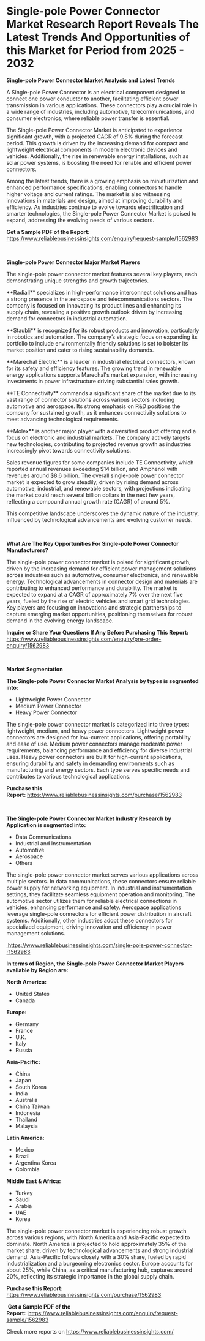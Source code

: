 <p><h1>Single-pole Power Connector Market Research Report Reveals The Latest Trends And Opportunities of this Market for Period from 2025 - 2032</h1></p><p><strong>Single-pole Power Connector Market Analysis and Latest Trends</strong></p>
<p><p>A Single-pole Power Connector is an electrical component designed to connect one power conductor to another, facilitating efficient power transmission in various applications. These connectors play a crucial role in a wide range of industries, including automotive, telecommunications, and consumer electronics, where reliable power transfer is essential.</p><p>The Single-pole Power Connector Market is anticipated to experience significant growth, with a projected CAGR of 9.8% during the forecast period. This growth is driven by the increasing demand for compact and lightweight electrical components in modern electronic devices and vehicles. Additionally, the rise in renewable energy installations, such as solar power systems, is boosting the need for reliable and efficient power connectors.</p><p>Among the latest trends, there is a growing emphasis on miniaturization and enhanced performance specifications, enabling connectors to handle higher voltage and current ratings. The market is also witnessing innovations in materials and design, aimed at improving durability and efficiency. As industries continue to evolve towards electrification and smarter technologies, the Single-pole Power Connector Market is poised to expand, addressing the evolving needs of various sectors.</p></p>
<p><strong>Get a Sample PDF of the Report:&nbsp;</strong> <a href="https://www.reliablebusinessinsights.com/enquiry/request-sample/1562983?utm_campaign=3032&utm_medium=2&utm_source=Github&utm_content=ia&utm_term=06042025&utm_id=single-pole-power-connector">https://www.reliablebusinessinsights.com/enquiry/request-sample/1562983</a></p>
<p>&nbsp;</p>
<p><strong>Single-pole Power Connector Major Market Players</strong></p>
<p><p>The single-pole power connector market features several key players, each demonstrating unique strengths and growth trajectories. </p><p>**Radiall** specializes in high-performance interconnect solutions and has a strong presence in the aerospace and telecommunications sectors. The company is focused on innovating its product lines and enhancing its supply chain, revealing a positive growth outlook driven by increasing demand for connectors in industrial automation.</p><p>**Staubli** is recognized for its robust products and innovation, particularly in robotics and automation. The company’s strategic focus on expanding its portfolio to include environmentally friendly solutions is set to bolster its market position and cater to rising sustainability demands.</p><p>**Marechal Electric** is a leader in industrial electrical connectors, known for its safety and efficiency features. The growing trend in renewable energy applications supports Marechal's market expansion, with increasing investments in power infrastructure driving substantial sales growth.</p><p>**TE Connectivity** commands a significant share of the market due to its vast range of connector solutions across various sectors including automotive and aerospace. Its strong emphasis on R&D positions the company for sustained growth, as it enhances connectivity solutions to meet advancing technological requirements.</p><p>**Molex** is another major player with a diversified product offering and a focus on electronic and industrial markets. The company actively targets new technologies, contributing to projected revenue growth as industries increasingly pivot towards connectivity solutions.</p><p>Sales revenue figures for some companies include TE Connectivity, which reported annual revenues exceeding $14 billion, and Amphenol with revenues around $8.6 billion. The overall single-pole power connector market is expected to grow steadily, driven by rising demand across automotive, industrial, and renewable sectors, with projections indicating the market could reach several billion dollars in the next few years, reflecting a compound annual growth rate (CAGR) of around 5%. </p><p>This competitive landscape underscores the dynamic nature of the industry, influenced by technological advancements and evolving customer needs.</p></p>
<p>&nbsp;</p>
<p><strong>What Are The Key Opportunities For Single-pole Power Connector Manufacturers?</strong></p>
<p><p>The single-pole power connector market is poised for significant growth, driven by the increasing demand for efficient power management solutions across industries such as automotive, consumer electronics, and renewable energy. Technological advancements in connector design and materials are contributing to enhanced performance and durability. The market is expected to expand at a CAGR of approximately 7% over the next five years, fueled by the rise of electric vehicles and smart grid technologies. Key players are focusing on innovations and strategic partnerships to capture emerging market opportunities, positioning themselves for robust demand in the evolving energy landscape.</p></p>
<p><strong>Inquire or Share Your Questions If Any Before Purchasing This Report:</strong> <a href="https://www.reliablebusinessinsights.com/enquiry/pre-order-enquiry/1562983?utm_campaign=3032&utm_medium=2&utm_source=Github&utm_content=ia&utm_term=06042025&utm_id=single-pole-power-connector">https://www.reliablebusinessinsights.com/enquiry/pre-order-enquiry/1562983</a></p>
<p>&nbsp;</p>
<p><strong>Market Segmentation</strong></p>
<p><strong>The Single-pole Power Connector Market Analysis by types is segmented into:</strong></p>
<p><ul><li>Lightweight Power Connector</li><li>Medium Power Connector</li><li>Heavy Power Connector</li></ul></p>
<p><p>The single-pole power connector market is categorized into three types: lightweight, medium, and heavy power connectors. Lightweight power connectors are designed for low-current applications, offering portability and ease of use. Medium power connectors manage moderate power requirements, balancing performance and efficiency for diverse industrial uses. Heavy power connectors are built for high-current applications, ensuring durability and safety in demanding environments such as manufacturing and energy sectors. Each type serves specific needs and contributes to various technological applications.</p></p>
<p><strong>Purchase this Report:&nbsp;</strong><a href="https://www.reliablebusinessinsights.com/purchase/1562983?utm_campaign=3032&utm_medium=2&utm_source=Github&utm_content=ia&utm_term=06042025&utm_id=single-pole-power-connector">https://www.reliablebusinessinsights.com/purchase/1562983</a></p>
<p>&nbsp;</p>
<p><strong>The Single-pole Power Connector Market Industry Research by Application is segmented into:</strong></p>
<p><ul><li>Data Communications</li><li>Industrial and Instrumentation</li><li>Automotive</li><li>Aerospace</li><li>Others</li></ul></p>
<p><p>The single-pole power connector market serves various applications across multiple sectors. In data communications, these connectors ensure reliable power supply for networking equipment. In industrial and instrumentation settings, they facilitate seamless equipment operation and monitoring. The automotive sector utilizes them for reliable electrical connections in vehicles, enhancing performance and safety. Aerospace applications leverage single-pole connectors for efficient power distribution in aircraft systems. Additionally, other industries adopt these connectors for specialized equipment, driving innovation and efficiency in power management solutions.</p></p>
<p><a href="https://www.reliablebusinessinsights.com/single-pole-power-connector-r1562983?utm_campaign=3032&utm_medium=2&utm_source=Github&utm_content=ia&utm_term=06042025&utm_id=single-pole-power-connector">&nbsp;https://www.reliablebusinessinsights.com/single-pole-power-connector-r1562983</a></p>
<p><strong>In terms of Region, the Single-pole Power Connector Market Players available by Region are:</strong></p>
<p>
    <p> <strong> North America: </strong>
        <ul>
            <li>United States</li>
            <li>Canada</li>
        </ul>
        </p> 
    <p> <strong> Europe: </strong>
        <ul>
            <li>Germany</li>
            <li>France</li>
            <li>U.K.</li>
            <li>Italy</li>
            <li>Russia</li>
        </ul>
        </p> 
    <p> <strong> Asia-Pacific: </strong>
        <ul>
            <li>China</li>
            <li>Japan</li>
            <li>South Korea</li>
            <li>India</li>
            <li>Australia</li>
            <li>China Taiwan</li>
            <li>Indonesia</li>
            <li>Thailand</li>
            <li>Malaysia</li>
        </ul>
        </p> 
    <p> <strong> Latin America: </strong>
        <ul>
            <li>Mexico</li>
            <li>Brazil</li>
            <li>Argentina Korea</li>
            <li>Colombia</li>
        </ul>
        </p> 
    <p> <strong> Middle East & Africa: </strong>
        <ul>
            <li>Turkey</li>
            <li>Saudi</li>
            <li>Arabia</li>
            <li>UAE</li>
            <li>Korea</li>
        </ul>
    </p>
    </p>
<p><p>The single-pole power connector market is experiencing robust growth across various regions, with North America and Asia-Pacific expected to dominate. North America is projected to hold approximately 35% of the market share, driven by technological advancements and strong industrial demand. Asia-Pacific follows closely with a 30% share, fueled by rapid industrialization and a burgeoning electronics sector. Europe accounts for about 25%, while China, as a critical manufacturing hub, captures around 20%, reflecting its strategic importance in the global supply chain.</p></p>
<p><strong>Purchase this Report: </strong><a href="https://www.reliablebusinessinsights.com/purchase/1562983?utm_campaign=3032&utm_medium=2&utm_source=Github&utm_content=ia&utm_term=06042025&utm_id=single-pole-power-connector">https://www.reliablebusinessinsights.com/purchase/1562983</a></p>
<p>&nbsp;<strong>Get a Sample PDF of the Report:&nbsp;&nbsp;</strong><a href="https://www.reliablebusinessinsights.com/enquiry/request-sample/1562983?utm_campaign=3032&utm_medium=2&utm_source=Github&utm_content=ia&utm_term=06042025&utm_id=single-pole-power-connector">https://www.reliablebusinessinsights.com/enquiry/request-sample/1562983</a></p>
<p><strong></strong></p>
<p>Check more reports on <a href="https://www.reliablebusinessinsights.com/?utm_campaign=3032&utm_medium=2&utm_source=Github&utm_content=ia&utm_term=06042025&utm_id=single-pole-power-connector">https://www.reliablebusinessinsights.com/</a></p>